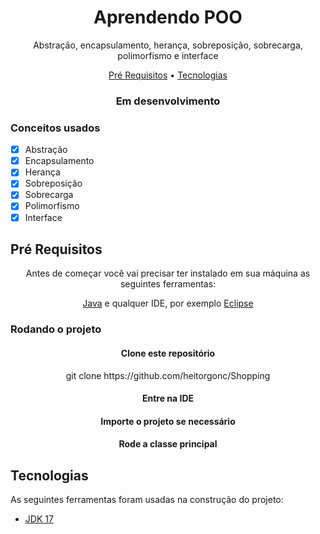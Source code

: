 <h1 align="center">Aprendendo POO</h1>

<p align="center">Abstração, encapsulamento, herança, sobreposição, sobrecarga, polimorfismo e interface</p>

<p align="center">
 <a href="#preRequisitos">Pré Requisitos</a> •
 <a href="#tecnologias">Tecnologias</a>
</p>

<h3 align="center"> Em desenvolvimento</h3>

<h3>Conceitos usados</h3>

- [X] Abstração
- [X] Encapsulamento
- [X] Herança
- [X] Sobreposição
- [X] Sobrecarga
- [X] Polimorfismo
- [X] Interface

<h2 id="preRequisitos">Pré Requisitos</h2>

<p align="center">Antes de começar você vai precisar ter instalado em sua máquina as seguintes ferramentas:</p>
<p align="center"><a href="https://www.oracle.com/java/technologies/downloads/">Java</a> e qualquer IDE, por exemplo 
  <a href="https://www.eclipse.org/downloads/">Eclipse</a></p>

<h3>Rodando o projeto</h3>

<h4 align="center">Clone este repositório</h4>
<p align="center">git clone https://github.com/heitorgonc/Shopping</p>
<h4 align="center">Entre na IDE</h4>
<h4 align="center">Importe o projeto se necessário</h4>
<h4 align="center">Rode a classe principal</h4>

<h2 id="#tecnologias">Tecnologias</h2>

As seguintes ferramentas foram usadas na construção do projeto:

- [JDK 17](https://www.oracle.com/java/technologies/downloads/#java17)

